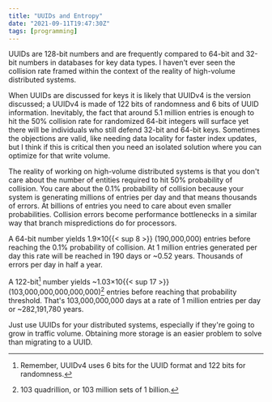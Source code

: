 ```yaml
---
title: "UUIDs and Entropy"
date: "2021-09-11T19:47:30Z"
tags: [programming]
---
```


UUIDs are 128-bit numbers and are frequently compared to 64-bit and 32-bit numbers in databases for key data types.
I haven't ever seen the collision rate framed within the context of the reality of high-volume distributed systems.

When UUIDs are discussed for keys it is likely that UUIDv4 is the version discussed; a UUIDv4 is made of 122 bits of randomness and 6 bits of UUID information.
Inevitably, the fact that around 5.1 million entries is enough to hit the 50% collision rate for randomized 64-bit integers will surface yet there will be individuals who still defend 32-bit and 64-bit keys.
Sometimes the objections are valid, like needing data locality for faster index updates, but I think if this is critical then you need an isolated solution where you can optimize for that write volume.

The reality of working on high-volume distributed systems is that you don't care about the number of entities required to hit 50% probability of collision.
You care about the 0.1% probability of collision because your system is generating millions of entries per day and that means thousands of errors.
At billions of entries you need to care about even smaller probabilities.
Collision errors become performance bottlenecks in a similar way that branch mispredictions do for processors.

A 64-bit number yields 1.9×10{{< sup 8 >}} (190,000,000) entries before reaching the 0.1% probability of collision.
At 1 million entries generated per day this rate will be reached in 190 days or ~0.52 years.
Thousands of errors per day in half a year.

A 122-bit[^1] number yields ~1.03×10{{< sup 17 >}} (103,000,000,000,000,000)[^2] entries before reaching that probability threshold.
That's 103,000,000,000 days at a rate of 1 million entries per day or ~282,191,780 years.

Just use UUIDs for your distributed systems, especially if they're going to grow in traffic volume.
Obtaining more storage is an easier problem to solve than migrating to a UUID.

[^1]: Remember, UUIDv4 uses 6 bits for the UUID format and 122 bits for randomness.
[^2]: 103 quadrillion, or 103 million sets of 1 billion.

